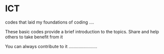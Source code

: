 # ICT
codes that laid my foundations of coding ....

These basic codes provide a brief introduction to the topics.
Share and help others to take benefit from it 

You can always contribute to it .......................

